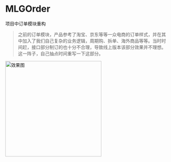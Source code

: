 # MLGOrder
项目中订单模块重构
>之前的订单模块，产品参考了淘宝、京东等等一众电商的订单样式，并在其中加入了我们自己复杂的业务逻辑，周期购、拆单、海外商品等等。当时时间赶，接口部分制订的也十分不合理，导致线上版本该部分效果并不理想。这一阵子，自己抽点时间重写一下这部分。
<img src="https://github.com/Li-JianXin/MLGOrder/blob/master/renderings/%E6%88%91%E7%9A%84%E8%AE%A2%E5%8D%95.jpg" width="300" alt="效果图"/>
